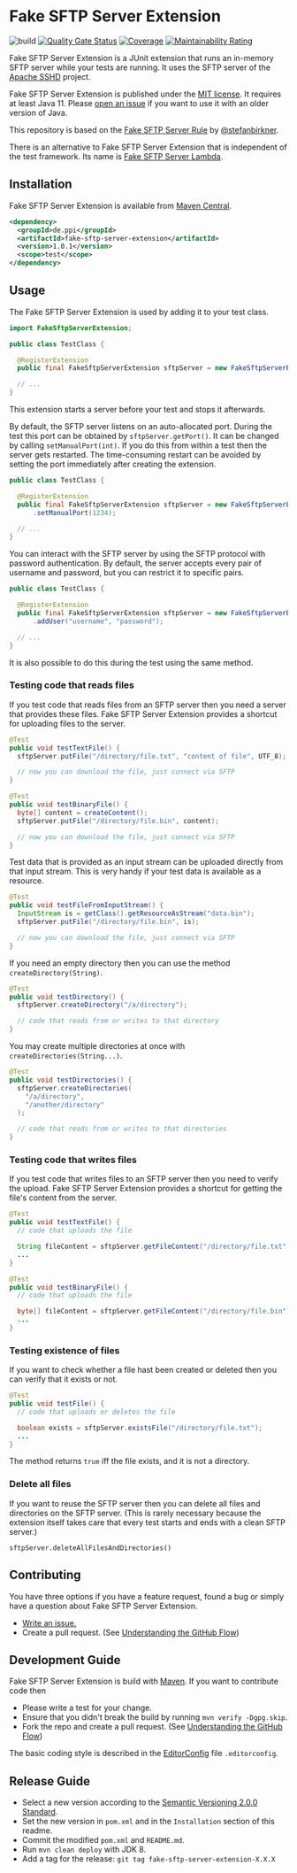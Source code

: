 # Fake SFTP Server Extension

![build](https://github.com/ppi-ag/fake-sftp-server-extension/actions/workflows/publish.yaml/badge.svg)
[![Quality Gate Status](https://sonarcloud.io/api/project_badges/measure?project=ppi-ag_fake-sftp-server-extension&metric=alert_status)](https://sonarcloud.io/summary/new_code?id=ppi-ag_fake-sftp-server-extension)
[![Coverage](https://sonarcloud.io/api/project_badges/measure?project=ppi-ag_fake-sftp-server-extension&metric=coverage)](https://sonarcloud.io/summary/new_code?id=ppi-ag_fake-sftp-server-extension)
[![Maintainability Rating](https://sonarcloud.io/api/project_badges/measure?project=ppi-ag_fake-sftp-server-extension&metric=sqale_rating)](https://sonarcloud.io/summary/new_code?id=ppi-ag_fake-sftp-server-extension)

Fake SFTP Server Extension is a JUnit extension that runs an in-memory SFTP server while your tests are running. It uses
the SFTP server of the
[Apache SSHD](http://mina.apache.org/sshd-project/index.html) project.

Fake SFTP Server Extension is published under the
[MIT license](http://opensource.org/licenses/MIT). It requires at least Java 11. Please
[open an issue](https://github.com/ppi-ag/fake-sftp-server-extension/issues/new)
if you want to use it with an older version of Java.

This repository is based on the [Fake SFTP Server Rule](https://github.com/stefanbirkner/fake-sftp-server-rule)
by [@stefanbirkner](https://github.com/stefanbirkner).

There is an alternative to Fake SFTP Server Extension that is independent of the test framework. Its name is
[Fake SFTP Server Lambda](https://github.com/stefanbirkner/fake-sftp-server-lambda).

## Installation

Fake SFTP Server Extension is available from
[Maven Central](https://search.maven.org/#search|ga|1|fake-sftp-server-extension).

```xml
<dependency>
  <groupId>de.ppi</groupId>
  <artifactId>fake-sftp-server-extension</artifactId>
  <version>1.0.1</version>
  <scope>test</scope>
</dependency>
```
## Usage

The Fake SFTP Server Extension is used by adding it to your test class.

```java
import FakeSftpServerExtension;

public class TestClass {

  @RegisterExtension
  public final FakeSftpServerExtension sftpServer = new FakeSftpServerExtension();

  // ...
}
```

This extension starts a server before your test and stops it afterwards.

By default, the SFTP server listens on an auto-allocated port. During the test this port can be obtained
by `sftpServer.getPort()`. It can be changed by calling `setManualPort(int)`. If you do this from within a test then the
server gets restarted. The time-consuming restart can be avoided by setting the port immediately after creating the
extension.

```java
public class TestClass {

  @RegisterExtension
  public final FakeSftpServerExtension sftpServer = new FakeSftpServerExtension()
      .setManualPort(1234);

  // ...
}
```

You can interact with the SFTP server by using the SFTP protocol with password
authentication. By default, the server accepts every pair of username and
password, but you can restrict it to specific pairs.

```java
public class TestClass {

  @RegisterExtension
  public final FakeSftpServerExtension sftpServer = new FakeSftpServerExtension()
      .addUser("username", "password");

  // ...
}
```

It is also possible to do this during the test using the same method.

### Testing code that reads files

If you test code that reads files from an SFTP server then you need a server that provides these files. Fake SFTP Server
Extension provides a shortcut for uploading files to the server.

```java
@Test
public void testTextFile() {
  sftpServer.putFile("/directory/file.txt", "content of file", UTF_8);

  // now you can download the file, just connect via SFTP
}

@Test
public void testBinaryFile() {
  byte[] content = createContent();
  sftpServer.putFile("/directory/file.bin", content);

  // now you can download the file, just connect via SFTP
}
```

Test data that is provided as an input stream can be uploaded directly from that
input stream. This is very handy if your test data is available as a resource.

```java
@Test
public void testFileFromInputStream() {
  InputStream is = getClass().getResourceAsStream("data.bin");
  sftpServer.putFile("/directory/file.bin", is);

  // now you can download the file, just connect via SFTP
}
```

If you need an empty directory then you can use the method
`createDirectory(String)`.

```java
@Test
public void testDirectory() {
  sftpServer.createDirectory("/a/directory");

  // code that reads from or writes to that directory
}
```

You may create multiple directories at once with `createDirectories(String...)`.

```java
@Test
public void testDirectories() {
  sftpServer.createDirectories(
    "/a/directory",
    "/another/directory"
  );

  // code that reads from or writes to that directories
}
```


### Testing code that writes files

If you test code that writes files to an SFTP server then you need to verify the upload. Fake SFTP Server Extension
provides a shortcut for getting the file's content from the server.

```java
@Test
public void testTextFile() {
  // code that uploads the file

  String fileContent = sftpServer.getFileContent("/directory/file.txt", UTF_8);
  ...
}

@Test
public void testBinaryFile() {
  // code that uploads the file

  byte[] fileContent = sftpServer.getFileContent("/directory/file.bin");
  ...
}
```

### Testing existence of files

If you want to check whether a file hast been created or deleted then you can
verify that it exists or not.

```java
@Test
public void testFile() {
  // code that uploads or deletes the file

  boolean exists = sftpServer.existsFile("/directory/file.txt");
  ...
}
```

The method returns `true` iff the file exists, and it is not a directory.

### Delete all files

If you want to reuse the SFTP server then you can delete all files and directories on the SFTP server. (This is rarely
necessary because the extension itself takes care that every test starts and ends with a clean SFTP server.)

    sftpServer.deleteAllFilesAndDirectories()

## Contributing

You have three options if you have a feature request, found a bug or simply have a question about Fake SFTP Server
Extension.

* [Write an issue.](https://github.com/ppi-ag/fake-sftp-server-extension/issues/new)
* Create a pull request. (See [Understanding the GitHub Flow](https://guides.github.com/introduction/flow/index.html))


## Development Guide

Fake SFTP Server Extension is build with [Maven](http://maven.apache.org/). If you want to contribute code then

* Please write a test for your change.
* Ensure that you didn't break the build by running `mvn verify -Dgpg.skip`.
* Fork the repo and create a pull request. (See [Understanding the GitHub Flow](https://guides.github.com/introduction/flow/index.html))

The basic coding style is described in the
[EditorConfig](http://editorconfig.org/) file `.editorconfig`.


## Release Guide

* Select a new version according to the
  [Semantic Versioning 2.0.0 Standard](http://semver.org/).
* Set the new version in `pom.xml` and in the `Installation` section of
  this readme.
* Commit the modified `pom.xml` and `README.md`.
* Run `mvn clean deploy` with JDK 8.
* Add a tag for the release: `git tag fake-sftp-server-extension-X.X.X`
